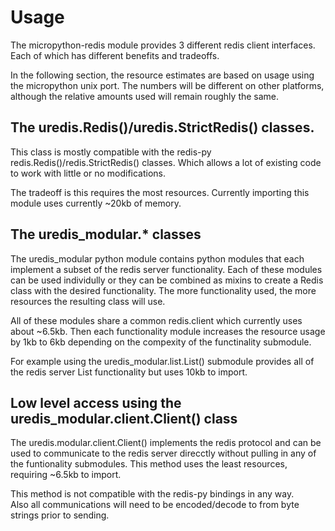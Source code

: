 # Usage

The micropython-redis module provides 3 different redis client interfaces.  
Each of which has different benefits and tradeoffs.

In the following section, the resource estimates are based on usage
using the micropython unix port.  The numbers will be different on
other platforms, although the relative amounts used will remain
roughly the same.

## The uredis.Redis()/uredis.StrictRedis() classes.
This class is mostly compatible with the redis-py 
redis.Redis()/redis.StrictRedis() classes.  Which allows a lot of 
existing code to work with little or no modifications.

The tradeoff is this requires the most resources.  Currently
importing this module uses currently ~20kb of memory.

## The uredis_modular.* classes
The uredis_modular python module contains python modules that
each implement a subset of the redis server functionality.  Each
of these modules can be used individully or they can be combined
as mixins to create a Redis class with the desired functionality.
The more functionality used, the more resources the resulting class
will use.

All of these modules share a common redis.client which currently
uses about ~6.5kb.  Then each functionality module increases the
resource usage by 1kb to 6kb depending on the compexity of 
the functinality submodule.

For example using the uredis_modular.list.List() submodule provides
all of the redis server List functionality but uses 10kb to import.

## Low level access using the uredis_modular.client.Client() class
The uredis.modular.client.Client() implements the redis protocol
and can be used to communicate to the redis server direcctly without
pulling in any of the funtionality submodules. 
This method uses the least resources, requiring ~6.5kb to import.

This method is not compatible with the redis-py bindings in any way.  
Also all communications will need to be encoded/decode to from byte
strings prior to sending.
